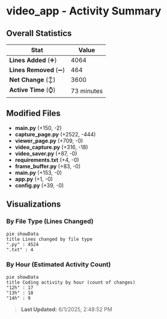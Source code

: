 # video_app - Activity Summary 

## Overall Statistics

| Stat                   | Value                                                             |
| ---------------------- | ----------------------------------------------------------------- |
| **Lines Added** (➕)   | 4064                                          |
| **Lines Removed** (➖) | 464                                        |
| **Net Change** (↕)    | 3600                |
| **Active Time** (⌚)   | 73 minutes |


## Modified Files
- **main.py** (+150, -2)
- **capture_page.py** (+2522, -444)
- **viewer_page.py** (+709, -0)
- **video_capture.py** (+316, -18)
- **video_saver.py** (+87, -0)
- **requirements.txt** (+4, -0)
- **frame_buffer.py** (+83, -0)
- **main.py** (+153, -0)
- **app.py** (+1, -0)
- **config.py** (+39, -0)

## Visualizations

### By File Type (Lines Changed)

```mermaid
pie showData
title Lines changed by file type
".py" : 4524
".txt" : 4
```

### By Hour (Estimated Activity Count)

```mermaid
pie showData
title Coding activity by hour (count of changes)
"12h" : 17
"13h" : 18
"14h" : 9
```


> **Last Updated:** 6/1/2025, 2:48:52 PM